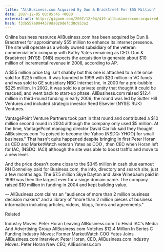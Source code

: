 ```yaml
---
title: "AllBusiness.com Acquired By Dun & Bradstreet For $55 Million"
date: 2007-12-05 00:05:46 +0000
external-url: http://gigaom.com/2007/12/04/419-allbusinesscom-acquired-by-dun-bradstreet-for-about-55-million/
hash: f3d6557a0944379da029defcd8c953a2
---
```


Online business resource AllBusiness.com has been acquired by Dun & Bradstreet for approximately $55 million to enhance its internet presence. The site will operate as a wholly owned subsidiary of the veteran commercial info company with Kathy Yates remaining as CEO. Dun & Bradstreet (NYSE: DNB) expects the acquisition to generate about $10 million of incremental revenue in 2008, according to AP. 



A $55 million price tag isn't shabby but this one is attached to a site once sold for $225 million. It was founded in 1999 with $20 million in VC funds and was sold to GE subsidiary NBC Internet Inc, in 2000 for a pre-bubble $225 million. In 2002, it was sold to a private entity that thought it could be rescued, and went back to start-up phase. AllBusiness.com raised $12.4 million in third-round funding in early 2006; the round was led by Sutter Hill Ventures and included strategic investor Reed Elsevier (NYSE: RUK) Ventures. 



VantagePoint Venture Partners took part in that round and contributed a $10 million second round in 2004 although the company only used $5 million. At the time, VantagePoint managing director David Carlick said they thought  AllBusiness.com "is poised to become the Yahoo (NSDQ: YHOO) for small business." That hasn't quite happened despite bringing in first Peter Horan as CEO and MarketWatch veteran Yates as COO , then CEO when Horan left for IAC, (NSDQ: IACI) although the site was able to boost traffic and move to a new level. 



And the price doesn't come close to the $345 million in cash plus earnout  RH Donnelley paid for Business.com, the info, directory and search site, just a few months ago. The $7.5 million Skye Dayton and Jake Winebaum paid in 1999 was then the largest ever for a singe domain name. The company raised  $10 million in funding in 2004 and kept building value. 



-- AllBusiness.com claims an "audience of more than 2 million business decision makers" and a library of "more than 2 million pieces of business information including articles, videos, blogs, forms and agreements."


Related


Industry Moves: Peter Horan Leaving AllBusiness.com To Head IAC's Media And Advertising Group
AllBusiness.com Notches $12.4 Million In Series C Funding 
Industry Moves:  Former MarketWatch COO Yates Joins AllBusiness.com
Interview: Peter Horan, CEO, AllBusiness.com
Industry Moves: Peter Horan New CEO, AllBusiness.com
